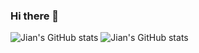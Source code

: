 ### Hi there 👋

<!--
**jian1114/jian1114** is a ✨ _special_ ✨ repository because its `README.md` (this file) appears on your GitHub profile.

Here are some ideas to get you started:

- 🔭 I’m currently working on ...
- 🌱 I’m currently learning ...
- 👯 I’m looking to collaborate on ...
- 🤔 I’m looking for help with ...
- 💬 Ask me about ...
- 📫 How to reach me: ...
- 😄 Pronouns: ...
- ⚡ Fun fact: ...
-->

![Jian's GitHub stats](https://github-readme-stats.vercel.app/api?username=jian1114&theme=omni&show_icons=true&theme=swift)
![Jian's GitHub stats](https://github-readme-stats.vercel.app/api?username=jian1114&theme=omni&show_icons=true)
